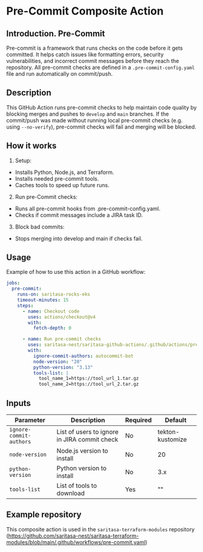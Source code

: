 # Pre-Commit Composite Action

## Introduction. Pre-Commit

Pre-commit is a framework that runs checks on the code before it gets committed. It helps catch issues like formatting errors, security vulnerabilities, and incorrect commit messages before they reach the repository.
All pre-commit checks are defined in a `.pre-commit-config.yaml` file and run automatically on commit/push.

## Description

This GitHub Action runs pre-commit checks to help maintain code quality by blocking merges and pushes to `develop` and `main` branches.
If the commit/push was made without running local pre-commit checks (e.g. using `--no-verify`), pre-commit checks will fail and merging will be blocked.

## How it works

1. Setup:

- Installs Python, Node.js, and Terraform.
- Installs needed pre-commit tools.
- Caches tools to speed up future runs.

2. Run pre-Commit checks:

- Runs all pre-commit hooks from .pre-commit-config.yaml.
- Checks if commit messages include a JIRA task ID.

3. Block bad commits:

- Stops merging into develop and main if checks fail.

## Usage

Example of how to use this action in a GitHub workflow:

```yaml
jobs:
  pre-commit:
    runs-on: saritasa-rocks-eks
    timeout-minutes: 15
    steps:
      - name: Checkout code
        uses: actions/checkout@v4
        with:
          fetch-depth: 0

      - name: Run pre-commit checks
        uses: saritasa-nest/saritasa-github-actions/.github/actions/pre-commit@v4.1
        with:
          ignore-commit-authors: autocommit-bot
          node-version: "20"
          python-version: "3.13"
          tools-list: |
            tool_name_1=https://tool_url_1.tar.gz
            tool_name_2=https://tool_url_2.tar.gz
```

## Inputs

| Parameter               | Description                                  | Required | Default          |
| ----------------------- | -------------------------------------------- | -------- | ---------------- |
| `ignore-commit-authors` | List of users to ignore in JIRA commit check | No       | tekton-kustomize |
| `node-version`          | Node.js version to install                   | No       | 20               |
| `python-version`        | Python version to install                    | No       | 3.x              |
| `tools-list`            | List of tools to download                    | Yes      | ""               |

## Example repository

This composite action is used in the `saritasa-terraform-modules` repository (https://github.com/saritasa-nest/saritasa-terraform-modules/blob/main/.github/workflows/pre-commit.yaml)
